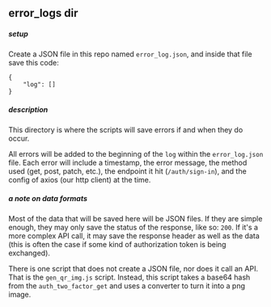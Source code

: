 ## error_logs dir

##### setup
Create a JSON file in this repo named `error_log.json`, and inside that file save this code:

```
{
    "log": []
}
```

##### description
This directory is where the scripts will save errors if and when they do occur.

All errors will be added to the beginning of the `log` within the `error_log.json` file. Each error will include a timestamp, the error message, the method used (get, post, patch, etc.), the endpoint it hit (`/auth/sign-in`), and the config of axios (our http client) at the time.


##### a note on data formats
Most of the data that will be saved here will be JSON files. If they are simple enough, they may only save
the status of the response, like so: `200`. If it's a more complex API call, it may save the response header as well as the data (this is often the case if some kind of authorization token is being exchanged).

There is one script that does not create a JSON file, nor does it call an API. That is the `gen_qr_img.js` script. Instead, this script takes a base64 hash from the `auth_two_factor_get` and uses a converter to turn it into a png image.

